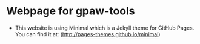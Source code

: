 # Webpage for gpaw-tools

* This website is using Minimal which is a Jekyll theme for GitHub Pages. 
You can find it at: (http://pages-themes.github.io/minimal)